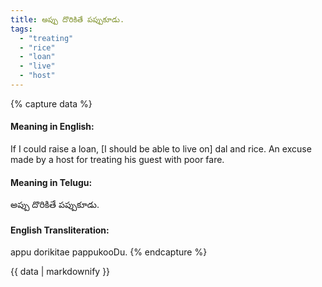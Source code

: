 ```yaml
---
title: అప్పు దొరికితే పప్పుకూడు.
tags:
  - "treating"
  - "rice"
  - "loan"
  - "live"
  - "host"
---
```


{% capture data %}
#### Meaning in English:
If I could raise a loan, [I should be able to live on] dal and rice.
An excuse made by a host for treating his guest with poor fare.

#### Meaning in Telugu:
అప్పు దొరికితే పప్పుకూడు.

#### English Transliteration:
appu dorikitae pappukooDu.
{% endcapture %}

<div class="notice">{{ data | markdownify }}</div>

